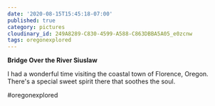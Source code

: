 ```yaml
---
date: '2020-08-15T15:45:18-07:00'
published: true
category: pictures
cloudinary_id: 249A8289-C830-4599-A588-C863DBBA5A05_e0zcnw
tags: oregonexplored
---
```


**Bridge Over the River Siuslaw**

I had a wonderful time visiting the coastal town of Florence, Oregon. There's a special sweet spirit there that soothes the soul.

#oregonexplored